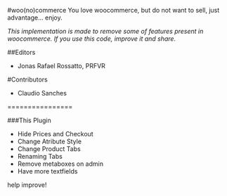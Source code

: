 #woo(no)commerce
You love woocommerce, but do not want to sell, just advantage... enjoy.

_This implementation is made ​​to remove some of features present in woocommerce. If you use this code, improve it and share._

##Editors
* Jonas Rafael Rossatto, PRFVR

#Contributors
* Claudio Sanches

================

###This Plugin
* Hide Prices and Checkout
* Change Atribute Style
* Change Product Tabs
* Renaming Tabs
* Remove metaboxes on admin
* Have more textfields

help improve!
